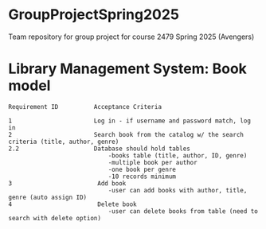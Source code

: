 # GroupProjectSpring2025
Team repository for group project for course 2479 Spring 2025 (Avengers)


# Library Management System: Book model

```
Requirement ID          Acceptance Criteria

1                       Log in - if username and password match, log in
2                       Search book from the catalog w/ the search criteria (title, author, genre)
2.2                     Database should hold tables
                            -books table (title, author, ID, genre)
                            -multiple book per author
                            -one book per genre
                            -10 records minimum
3                        Add book
                            -user can add books with author, title, genre (auto assign ID)
4                        Delete book
                            -user can delete books from table (need to search with delete option)
